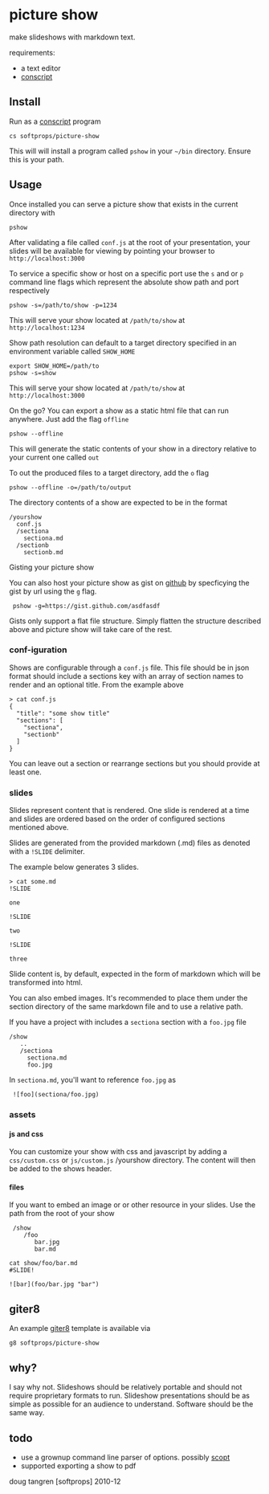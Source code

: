 # picture show

make slideshows with markdown text.

requirements:

- a text editor
- [conscript][cs]

## Install

Run as a [conscript][cs] program

    cs softprops/picture-show

This will will install a program called `pshow` in your `~/bin` directory. Ensure this is your path.

## Usage

Once installed you can serve a picture show that exists in the current directory with

    pshow

After validating a file called `conf.js` at the root of your presentation, your slides will be available for viewing by pointing your browser to `http://localhost:3000`

To service a specific show or host on a specific port use the `s` and or `p` command line flags which represent the absolute show path and port respectively

    pshow -s=/path/to/show -p=1234

This will serve your show located at `/path/to/show` at `http://localhost:1234`

Show path resolution can default to a target directory specified in an environment variable called `SHOW_HOME`

    export SHOW_HOME=/path/to
    pshow -s=show

This will serve your show located at `/path/to/show` at `http://localhost:3000`

On the go? You can export a show as a static html file that can run anywhere. Just add the flag `offline`

    pshow --offline

This will generate the static contents of your show in a directory relative to your current one called `out`

To out the produced files to a target directory, add the `o` flag

    pshow --offline -o=/path/to/output

The directory contents of a show are expected to be in the format

    /yourshow
      conf.js
      /sectiona
        sectiona.md
      /sectionb
        sectionb.md

Gisting your picture show

You can also host your picture show as gist on [github](http://gist.github.com) by specficying the gist by url using the `g` flag.

     pshow -g=https://gist.github.com/asdfasdf
     
Gists only support a flat file structure. Simply flatten the structure described above and picture show will take care of the rest.


### conf-iguration

Shows are configurable through a `conf.js` file. This file should be in json
format should include a sections key with an array of section names to render and an optional title. From the example above


    > cat conf.js
    {
      "title": "some show title"
      "sections": [
        "sectiona",
        "sectionb"
      ]
    }

You can leave out a section or rearrange sections but you should provide at least one.

### slides

Slides represent content that is rendered. One slide is rendered at a time and slides are ordered based on the order of configured sections mentioned above.

Slides are generated from the provided markdown (.md) files as denoted with
a `!SLIDE` delimiter.

The example below generates 3 slides.

    > cat some.md
    !SLIDE

    one

    !SLIDE

    two

    !SLIDE

    three

Slide content is, by default, expected in the form of markdown which will be transformed into html.

You can also embed images. It's recommended to place them under the section directory of the same markdown file and to use a relative path.

If you have a project with includes a `sectiona` section with a `foo.jpg` file

    /show
       ..
       /sectiona
         sectiona.md
         foo.jpg

In `sectiona.md`, you'll want to reference `foo.jpg` as

     ![foo](sectiona/foo.jpg)

### assets

#### js and css

You can customize your show with css and javascript by adding a `css/custom.css` or `js/custom.js` /yourshow directory. The content will then be added to the shows header.

#### files

If you want to embed an image or or other resource in your slides. Use the path from the root of your show

     /show
        /foo
           bar.jpg
           bar.md

    cat show/foo/bar.md
    #SLIDE!

    ![bar](foo/bar.jpg "bar")

## giter8

An example [giter8](http://github.com/n8han/giter8#readme) template is available via

    g8 softprops/picture-show

## why?

I say why not. Slideshows should be relatively portable and should not require proprietary formats to run. Slideshow presentations should be as simple as possible for an audience to understand. Software should be the same way.

## todo

* use a grownup command line parser of options. possibly [scopt](https://github.com/jstrachan/scopt)
* supported exporting a show to pdf

doug tangren [softprops] 2010-12

[cs]: https://github.com/n8han/conscript#readme
